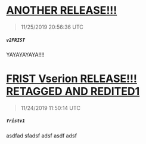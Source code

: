 # [ANOTHER RELEASE!!!](https://github.com/Mike-EEE/action-jackson/releases/tag/v2FRIST)
> 11/25/2019 20:56:36 UTC
##### ``v2FRIST``
YAYAYAYAYA!!!!
# [FRIST Vserion RELEASE!!! RETAGGED AND REDITED1](https://github.com/Mike-EEE/action-jackson/releases/tag/fristv1)
> 11/24/2019 11:50:14 UTC
##### ``fristv1``
asdfad sfadsf adsf  asdf adsf 

